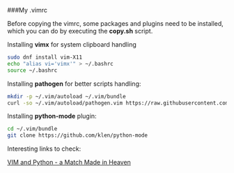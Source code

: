 ###My .vimrc

Before copying the vimrc, some packages and plugins need to be installed, which you can do by executing the **copy.sh** script.

Installing **vimx** for system clipboard handling
```bash
sudo dnf install vim-X11
echo "alias vi='vimx'" > ~/.bashrc
source ~/.bashrc
```

Installing **pathogen** for better scripts handling:
```bash
mkdir -p ~/.vim/autoload ~/.vim/bundle
curl -so ~/.vim/autoload/pathogen.vim https://raw.githubusercontent.com/tpope/vim-pathogen/master/autoload/pathogen.vim
```

Installing **python-mode** plugin:
```bash
cd ~/.vim/bundle
git clone https://github.com/klen/python-mode
```

Interesting links to check:

[VIM and Python - a Match Made in Heaven](https://realpython.com/blog/python/vim-and-python-a-match-made-in-heaven/#.V1rCrYQnlFs.hackernews)
